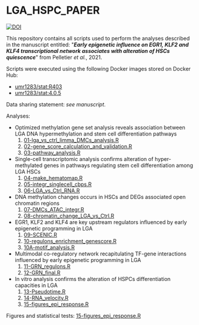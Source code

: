# LGA_HSPC_PAPER

[![DOI](https://zenodo.org/badge/404302229.svg)](https://zenodo.org/badge/latestdoi/404302229)

This repository contains all scripts used to perform the analyses described in the manuscript entitled: "_**Early epigenetic influence on EGR1, KLF2 and KLF4 transcriptional network associates with alteration of HSCs quiescence**_" from Pelletier _et al._, 2021.

Scripts were executed using the following Docker images stored on Docker Hub:

* [umr1283/stat:R403](https://hub.docker.com/layers/umr1283/stat/R403/images/sha256-2b0fb490ba31e186f8b8f53c8e11e79177b6b7eeb8e8267b8c90f5f4c4d6c4f1)
* [umr1283/stat:4.0.5](https://hub.docker.com/layers/stat/umr1283/stat/4.0.5/images/sha256-b4a4e46c4586841e0c3b8b3a4b0c8d0c69c19f85207bfe64ab60f06ef2ba40ec)

Data sharing statement: *see manuscript*.

Analyses:
- Optimized methylation gene set analysis reveals association between LGA DNA hypermethylation and stem cell differentiation pathways
  1. [01-lga_vs_ctrl_limma_DMCs_analysis.R](scripts/01-lga_vs_ctrl_limma_DMCs_analysis.R)
  2. [02-gene_score_calculation_and_validation.R](scripts/02-gene_score_calculation_and_validation.R)
  3. [03-pathway_analysis.R](scripts/03-pathway_analysis.R)
- Single-cell transcriptomic analysis confirms alteration of hyper-methylated genes in pathways regulating stem cell differentiation among LGA HSCs
  1. [04-make_hematomap.R](scripts/04-make_hematomap.R)
  2. [05-integr_singlecell_cbps.R](scripts/05-integr_singlecell_cbps.R)
  3. [06-LGA_vs_Ctrl_RNA.R](scripts/06-LGA_vs_Ctrl_RNA.R)
- DNA methylation changes occurs in HSCs and DEGs associated open chromatin regions
  1. [07-DMCs_ATAC_integr.R](scripts/07-DMCs_ATAC_integr.R)
  2. [08-chromatin_change_LGA_vs_Ctrl.R](scripts/08-chromatin_change_LGA_vs_Ctrl.R)
- EGR1, KLF2 and KLF4 are key upstream regulators influenced by early epigenetic programming in LGA
  1. [09-SCENIC.R](scripts/09-SCENIC.R)
  2. [10-regulons_enrichment_genescore.R](scripts/10-regulons_enrichment_genescore.R)
  3. [10A-motif_analysis.R](scripts/10A-motif_analysis.R)
- Multimodal co-regulatory network recapitulating TF-gene interactions influenced by early epigenetic programming in LGA
  1. [11-GRN_regulons.R](scripts/11-GRN_regulons.R)
  2. [12-GRN_final.R](scripts/12-GRN_final.R)
- In vitro analysis confirms the alteration of HSPCs differentiation capacities in LGA
  1. [13-Pseudotime.R](scripts/13-Pseudotime.R)
  2. [14-RNA_velocity.R](scripts/14-RNA_velocity.R)
  3. [15-figures_epi_response.R](scripts/15-figures_epi_response.R)

Figures and statistical tests: [15-figures_epi_response.R](scripts/15-figures_epi_response.R)
